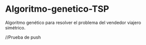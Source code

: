 # Algoritmo-genetico-TSP
Algoritmo genético para resolver el problema del vendedor viajero simétrico.

//Prueba de push
